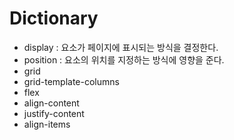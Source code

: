 # Dictionary

- display : 요소가 페이지에 표시되는 방식을 결정한다.
- position : 요소의 위치를 지정하는 방식에 영향을 준다.
- grid
- grid-template-columns
- flex
- align-content
- justify-content
- align-items 



